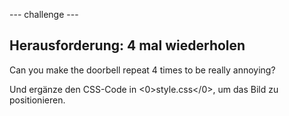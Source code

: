 \--- challenge \---

## Herausforderung: 4 mal wiederholen

Can you make the doorbell repeat 4 times to be really annoying?

Und ergänze den CSS-Code in <0>style.css</0>, um das Bild zu positionieren.
